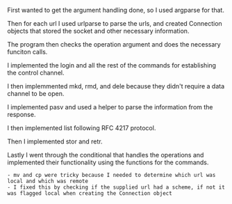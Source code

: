 First wanted to get the argument handling done, so I used argparse for that.

Then for each url I used urlparse to parse the urls, and created Connection objects that stored
the socket and other necessary information.

The program then checks the operation argument and does the necessary funciton calls.

I implemented the login and all the rest of the commands for establishing the control channel.

I then implemmented mkd, rmd, and dele because they didn't require a data channel to be open.

I implemented pasv and used a helper to parse the information from the response.

I then implemented list following RFC 4217 protocol.

Then I implemented stor and retr.

Lastly I went through the conditional that handles the operations and implemented their functionality using the functions for the commands.

    - mv and cp were tricky because I needed to determine which url was local and which was remote
    - I fixed this by checking if the supplied url had a scheme, if not it was flagged local when creating the Connection object